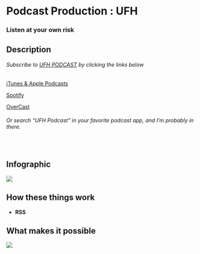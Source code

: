 <h1>Podcast Production : UFH</h1>

 ### Listen at your own risk

<h2>Description</h2>
<h6>Subscribe to <a href="https://www.universefromhere.com/">UFH PODCAST</a> by clicking the links below</h6>

<a href="https://podcasts.apple.com/us/podcast/ufh-podcast/id1499763382">iTunes & Apple Podcasts</a>
 
<a href="https://open.spotify.com/show/6AOdWCsKyrJoOJqlNLMF9e?si=hVfCQ-hSRzKujSEBalkL1A&nd=1&dlsi=e2a43ba69bfc4243">Spotify</a>

<a href="https://overcast.fm/itunes1499763382/ufh-podcast">OverCast</a>

<h6>Or search “UFH Podcast” in your favorite podcast app, and I’m probably in there.</h6>
<br />


<h2>Infographic</h2>

<img src="https://images.squarespace-cdn.com/content/v1/5db367f49fd6a359726851f1/1583717158204-6WBPQPZN1HQ93AC5Y6SP/UFH+Cover+Art+Final.jpg?format=250w"></img>

<h2>How these things work</h2>

- <b>RSS</b>

<h2>What makes it possible</h2>

<p align="center">
<p><img src="https://www.deltaconnected.com/arcdps/notepad.gif"></img></p><br/>

</p>

<!--
 ```diff
- text in red
+ text in green
! text in orange
# text in gray
@@ text in purple (and bold)@@
```
--!>
